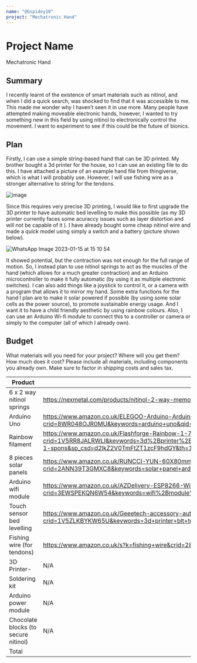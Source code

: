 ```yaml
---
name: "@Gspidey10"
project: "Mechatronic Hand"
---
```

 
# Project Name
Mechatronic Hand
 
## Summary
 
I recently learnt of the existence of smart materials such as nitinol, and when I did a quick search, was shocked to find that it was accessible to me. This made me wonder why I haven’t seen it in use more. Many people have attempted making moveable electronic hands, however, I wanted to try something new in this field by using nitinol to electronically control the movement.  I want to experiment to see if this could be the future of bionics. 

## Plan
Firstly, I can use a simple string-based hand that can be 3D printed. My brother bought a 3d printer for the house, so I can use an existing file to do this. I have attached a picture of an example hand file from thingiverse, which is what I will probably use. However, I will use fishing wire as a stronger alternative to string for the tendons. 

![image](https://user-images.githubusercontent.com/122729898/212999254-8a3df9b5-cd98-42a0-994e-6cc87d7454af.png)


Since this requires very precise 3D printing, I would like to first upgrade the 3D printer to have automatic bed levelling to make this possible (as my 3D printer currently faces some acuraccy issues such as layer distortion and will not be capable of it ). I have already bought some cheap nitinol wire and made a quick model using simply a switch and a battery (picture shown below).

![WhatsApp Image 2023-01-15 at 15 10 54](https://user-images.githubusercontent.com/122729898/213000244-588885e6-2c4d-42c0-8eb8-2a77f40758a7.jpeg)


It showed potential, but the contraction was not enough for the full range of motion. So, I instead plan to use nitinol springs to act as the muscles of the hand (which allows for a much greater contraction) and an Arduino microcontroller to make it fully automatic (by using it as multiple electronic switches).  I can also add things like a joystick to control it, or a camera with a program that allows it to mirror my hand. Some extra functions for the hand I plan are to make it solar powered if possible (by using some solar cells as the power source), to promote sustainable energy usage. And I want it to have a child friendly aesthetic by using rainbow colours. Also, I can use an Arduino Wi-fi module to connect this to a controller or camera or simply to the computer (all of which I already own). 
 
 
## Budget
 
What materials will you need for your project? Where will you get them? How much does it cost? Please include all materials, including components you already own. Make sure to factor in shipping costs and sales tax.

| Product         | Supplier/Link                         | Cost   |
| --------------- | ------------------------------------- | ------ |
| 6 x 2 way nitinol springs | https://nexmetal.com/products/nitinol-2-way-memory-spring-w075-d65?variant=31857719672874 | $146.77|
| Arduino Uno| https://www.amazon.co.uk/ELEGOO-Arduino-Arduino-Compatible-Transfer-Operation/dp/B09JWFTZ2V/ref=sr_1_4?crid=8WR048OJR0MU&keywords=arduino+uno&qid=1673816874&sprefix=arduino+uno%2Caps%2C81&sr=8-4 | $18.33|
| Rainbow filament| https://www.amazon.co.uk/Flashforge-Rainbow-1-75mm-Printer-Filaments/dp/B08ZNBGQ2S/ref=sr_1_1_sspa?crid=1V5RR8JALRWLI&keywords=3d%2Bprinter%2Bglow%2Bin%2Bthe%2Bdark%2Bfilament&qid=1673816981&sprefix=3d%2Bprinter%2Bglow%2Bin%2Bthe%2Bdark%2Bfilament%2Caps%2C64&sr=8-1-spons&sp_csd=d2lkZ2V0TmFtZT1zcF9hdGY&th=1 | $24.45 |
| 8 pieces solar panels| https://www.amazon.co.uk/RUNCCI-YUN-60X80mm-Polycrystalline-Projects-Connector/dp/B08RMJLHC5/ref=sr_1_3_sspa?crid=2ANN39T3GMXC8&keywords=solar+panel+arduino&qid=1673817148&sprefix=solar+panel+arduino%2Caps%2C87&sr=8-3-spons&sp_csd=d2lkZ2V0TmFtZT1zcF9hdGY&psc=1 | $1.95 dollars |
| Arduino wifi module | https://www.amazon.co.uk/AZDelivery-ESP8266-Wireless-Transceiver-including/dp/B078J7LDLY/ref=sr_1_2_sspa?crid=3EWSPEKQN6W54&keywords=wifi%2Bmodule%2Barduino&qid=1673817251&sprefix=wifi%2Bmodule%2Barduin%2Caps%2C109&sr=8-2-spons&sp_csd=d2lkZ2V0TmFtZT1zcF9hdGY&th=1 | $4.87 dollars |
|Touch sensor bed levelling| https://www.amazon.co.uk/Geeetech-accessory-automatic-levelling-printer/dp/B08P51G69Z/ref=sr_1_1_sspa?crid=1V5ZLKBYKW65U&keywords=3d+printer+blt+touch&qid=1673817450&sprefix=3d+printer+blt+touch+%2Caps%2C102&sr=8-1-spons&sp_csd=d2lkZ2V0TmFtZT1zcF9hdGY&psc=1 | $21.03 |
| Fishing wire (for tendons) | https://www.amazon.co.uk/s?k=fishing+wire&crid=282XH584ZR73&sprefix=fishing+wire%2Caps%2C181&ref=nb_sb_noss_1| $9.40|
| 3D Printer- | N/A| Already owned |
| Soldering kit | N/A| Already owned |
| Arduino power module| N/A| Already owned |
| Chocolate blocks (to secure nitinol)| N/A| Already owned |
| Total           | | $246.80|
